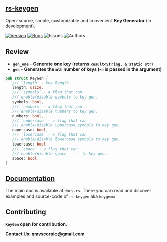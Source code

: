 
## [rs-keygen](https://docs.rs/keygenx/0.1.1/keygenx/)  
Open-source, simple, customizable and convenient **Key Generator** (in development).

 [![Version](https://img.shields.io/badge/keygen-0.1.1-pink)]()
 [![Bugs](https://img.shields.io/badge/bugs-fixed-blue)]() 
 ![Issues](https://img.shields.io/badge/issues-goto-green) 
 ![Authors](https://img.shields.io/badge/author-@alexanderqmv-yellow)
 
 ## Review
 * **`gen_one`** - **Generate one key** (**returns** **`Result<String, &'static str`**)
 * **`gen`** - **Generates the `nth` number of keys (-`n` is passed in the argument)**
 
 ```rs
 pub struct KeyGen {
    /// `length` - key length
    length: usize,
    /// `symbols` - a flag that can
    /// enable/disable symbols to key gen.
    symbols: bool,
    /// `numbers` - a flag that can
    /// enable/disable numbers to key gen.
    numbers: bool,
    /// `uppercase` - a flag that can
    /// enable/disable uppercase symbols to key gen.
    uppercase: bool,
    /// `lowercase` - a flag that can
    /// enable/disable lowercase symbols to key gen.
    lowercase: bool,
    /// `space` - a flag that can
    /// enable/disable space - ` ` to key gen.
    space: bool,
}
 ```
 
 ## [Documentation](https://docs.rs/keygenx/0.1.1/keygenx/) 
 The main doc is available at `docs.rs`. There you can read and discover examples and source-code of `rs-keygen` aka `keygenx`
 
 ## Contributing
**`KeyGen` open for contribution.** 

**Contact Us: qmvscorpio@gmail.com**
